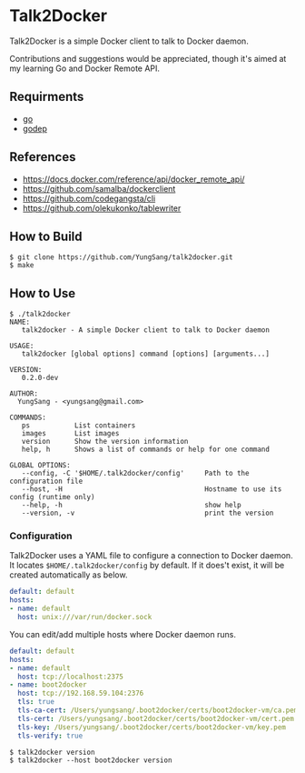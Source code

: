 # Talk2Docker

Talk2Docker is a simple Docker client to talk to Docker daemon.

Contributions and suggestions would be appreciated, though it's aimed at my learning Go and Docker Remote API.

## Requirments

- [go](http://golang.org/)
- [godep](https://github.com/tools/godep)

## References

- https://docs.docker.com/reference/api/docker_remote_api/
- https://github.com/samalba/dockerclient
- https://github.com/codegangsta/cli
- https://github.com/olekukonko/tablewriter

## How to Build

```
$ git clone https://github.com/YungSang/talk2docker.git
$ make
```

## How to Use

```
$ ./talk2docker
NAME:
   talk2docker - A simple Docker client to talk to Docker daemon

USAGE:
   talk2docker [global options] command [options] [arguments...]

VERSION:
   0.2.0-dev

AUTHOR:
  YungSang - <yungsang@gmail.com>

COMMANDS:
   ps           List containers
   images       List images
   version      Show the version information
   help, h      Shows a list of commands or help for one command

GLOBAL OPTIONS:
   --config, -C '$HOME/.talk2docker/config'     Path to the configuration file
   --host, -H                                   Hostname to use its config (runtime only)
   --help, -h                                   show help
   --version, -v                                print the version

```

### Configuration

Talk2Docker uses a YAML file to configure a connection to Docker daemon.  
It locates `$HOME/.talk2docker/config` by default.
If it does't exist, it will be created automatically as below.  

```yaml
default: default
hosts:
- name: default
  host: unix:///var/run/docker.sock
```

You can edit/add multiple hosts where Docker daemon runs.  

```yaml
default: default
hosts:
- name: default
  host: tcp://localhost:2375
- name: boot2docker
  host: tcp://192.168.59.104:2376
  tls: true
  tls-ca-cert: /Users/yungsang/.boot2docker/certs/boot2docker-vm/ca.pem
  tls-cert: /Users/yungsang/.boot2docker/certs/boot2docker-vm/cert.pem
  tls-key: /Users/yungsang/.boot2docker/certs/boot2docker-vm/key.pem
  tls-verify: true
```

```
$ talk2docker version
$ talk2docker --host boot2docker version
```
